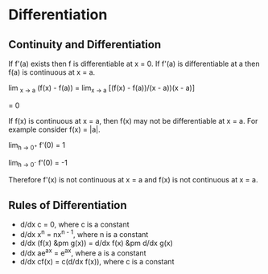 # Differentiation
## Continuity and Differentiation
If f'(a) exists then f is differentiable at x = 0.
If f'(a) is differentiable at a then f(a) is continuous at x = a.

lim <sub>x -> a</sub> (f(x) - f(a)) = lim<sub>x -> a</sub> [(f(x) - f(a))/(x - a))(x - a)]

= 0

If f(x) is continuous at x = a, then f(x) may not be differentiable at x = a.
For example consider f(x) = |a|.

lim<sub>h -> 0<sup>+</sup></sub> f'(0) = 1

lim<sub>h -> 0<sup>-</sup></sub> f'(0) = -1

Therefore f'(x) is not continuous at x = a and f(x) is not continuous at x = a.

## Rules of Differentiation
+ d/dx c = 0, where c is a constant
+ d/dx x<sup>n</sup> = nx<sup>n - 1</sup>, where n is a constant
+ d/dx (f(x) &pm g(x)) = d/dx f(x) &pm d/dx g(x)
+ d/dx ae<sup>ax</sup> = e<sup>ax</sup>, where a is a constant
+ d/dx cf(x) = c(d/dx f(x)), where c is a constant
